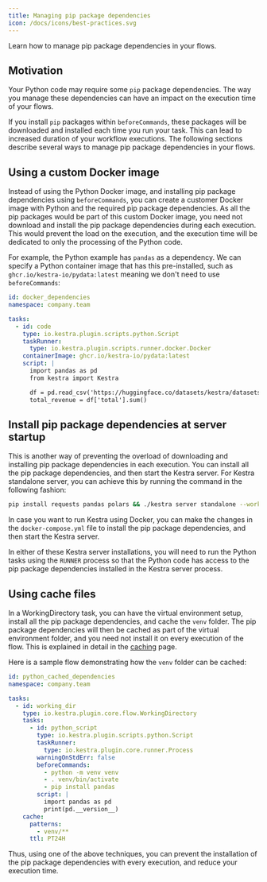 ```yaml
---
title: Managing pip package dependencies
icon: /docs/icons/best-practices.svg
---
```


Learn how to manage pip package dependencies in your flows.

## Motivation

Your Python code may require some `pip` package dependencies. The way you manage these dependencies can have an impact on the execution time of your flows.

If you install `pip` packages within `beforeCommands`, these packages will be downloaded and installed each time you run your task. This can lead to increased duration of your workflow executions. The following sections describe several ways to manage pip package dependencies in your flows.

## Using a custom Docker image

Instead of using the Python Docker image, and installing pip package dependencies using `beforeCommands`, you can create a customer Docker image with Python and the required pip package dependencies. As all the pip packages would be part of this custom Docker image, you need not download and install the pip package dependencies during each execution. This would prevent the load on the execution, and the execution time will be dedicated to only the processing of the Python code.

For example, the Python example has `pandas` as a dependency. We can specify a Python container image that has this pre-installed, such as `ghcr.io/kestra-io/pydata:latest` meaning we don't need to use `beforeCommands`:

```yaml
id: docker_dependencies
namespace: company.team

tasks:
  - id: code
    type: io.kestra.plugin.scripts.python.Script
    taskRunner:
      type: io.kestra.plugin.scripts.runner.docker.Docker
    containerImage: ghcr.io/kestra-io/pydata:latest
    script: |
      import pandas as pd
      from kestra import Kestra

      df = pd.read_csv('https://huggingface.co/datasets/kestra/datasets/raw/main/csv/orders.csv')
      total_revenue = df['total'].sum()
```

## Install pip package dependencies at server startup

This is another way of preventing the overload of downloading and installing pip package dependencies in each execution. You can install all the pip package dependencies, and then start the Kestra server. For Kestra standalone server, you can achieve this by running the command in the following fashion:

```bash
pip install requests pandas polars && ./kestra server standalone --worker-thread=16
```

In case you want to run Kestra using Docker, you can make the changes in the `docker-compose.yml` file to install the pip package dependencies, and then start the Kestra server.

In either of these Kestra server installations, you will need to run the Python tasks using the `RUNNER` process so that the Python code has access to the pip package dependencies installed in the Kestra server process.

## Using cache files

In a WorkingDirectory task, you can have the virtual environment setup, install all the pip package dependencies, and cache the `venv` folder. The pip package dependencies will then be cached as part of the virtual environment folder, and you need not install it on every execution of the flow. This is explained in detail in the [caching](../05.concepts/12.caching.md) page.

Here is a sample flow demonstrating how the `venv` folder can be cached:

```yaml
id: python_cached_dependencies
namespace: company.team

tasks:
  - id: working_dir
    type: io.kestra.plugin.core.flow.WorkingDirectory
    tasks:
      - id: python_script
        type: io.kestra.plugin.scripts.python.Script
        taskRunner:
          type: io.kestra.plugin.core.runner.Process
        warningOnStdErr: false
        beforeCommands:
          - python -m venv venv
          - . venv/bin/activate
          - pip install pandas
        script: |
          import pandas as pd
          print(pd.__version__)
    cache:
      patterns:
        - venv/**
      ttl: PT24H
```

Thus, using one of the above techniques, you can prevent the installation of the pip package dependencies with every execution, and reduce your execution time.
